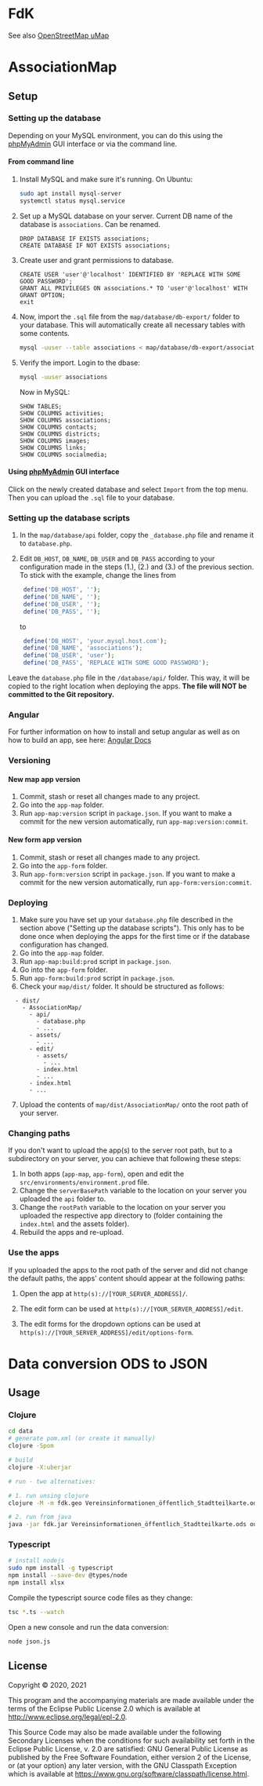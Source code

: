 # FdK

See also [OpenStreetMap uMap](https://wiki.openstreetmap.org/wiki/UMap)

# AssociationMap

## Setup

### Setting up the database

Depending on your MySQL environment, you can do this using the
[phpMyAdmin](https://www.phpmyadmin.net/) GUI interface or via the command line.

#### From command line

1. Install MySQL and make sure it's running. On Ubuntu:
   ```bash
   sudo apt install mysql-server
   systemctl status mysql.service
   ```

2. Set up a MySQL database on your server. Current DB name of the database is
   `associations`. Can be renamed.
   ```mysql
   DROP DATABASE IF EXISTS associations;
   CREATE DATABASE IF NOT EXISTS associations;
   ```

3. Create user and grant permissions to database.
   ```mysql
   CREATE USER 'user'@'localhost' IDENTIFIED BY 'REPLACE WITH SOME GOOD PASSWORD';
   GRANT ALL PRIVILEGES ON associations.* TO 'user'@'localhost' WITH GRANT OPTION;
   exit
   ```

4. Now, import the `.sql` file from the `map/database/db-export/` folder to your
   database. This will automatically create all necessary tables with some
   contents.
   ```bash
   mysql -uuser --table associations < map/database/db-export/associations.sql
   ```

5. Verify the import. Login to the dbase:
   ```bash
   mysql -uuser associations
   ```
   Now in MySQL:
   ```mysql
   SHOW TABLES;
   SHOW COLUMNS activities;
   SHOW COLUMNS associations;
   SHOW COLUMNS contacts;
   SHOW COLUMNS districts;
   SHOW COLUMNS images;
   SHOW COLUMNS links;
   SHOW COLUMNS socialmedia;
   ```

#### Using [phpMyAdmin](https://www.phpmyadmin.net/) GUI interface

Click on the newly created database and select `Import` from the top menu. Then
you can upload the `.sql` file to your database.


### Setting up the database scripts

1. In the `map/database/api` folder, copy the `_database.php` file and rename it to `database.php`. 
2. Edit `DB_HOST`, `DB_NAME`, `DB_USER` and `DB_PASS` according to your configuration made in the steps 
   (1.), (2.) and (3.) of the previous section. To stick with the example, change the lines from
   
   ```php
    define('DB_HOST', '');
	define('DB_NAME', '');
	define('DB_USER', '');
	define('DB_PASS', '');
   ```
   
   to
   
   ```php
    define('DB_HOST', 'your.mysql.host.com');
	define('DB_NAME', 'associations');
	define('DB_USER', 'user');
	define('DB_PASS', 'REPLACE WITH SOME GOOD PASSWORD');
   ```
   
Leave the `database.php` file in the `/database/api/` folder. This way, it will be copied to the right location when deploying the apps. 
**The file will NOT be committed to the Git repository.**   

### Angular

For further information on how to install and setup angular as well as on how to
build an app, see here: [Angular Docs](https://angular.io/guide/setup-local)
   
### Versioning

#### New map app version

1. Commit, stash or reset all changes made to any project.
2. Go into the `app-map` folder. 
3. Run `app-map:version` script in `package.json`. If you want to make a commit for the new version automatically, run `app-map:version:commit`.


#### New form app version

1. Commit, stash or reset all changes made to any project.
2. Go into the `app-form` folder. 
3. Run `app-form:version` script in `package.json`. If you want to make a commit for the new version automatically, run `app-form:version:commit`.

### Deploying

1. Make sure you have set up your `database.php` file described in the section above 
  ("Setting up the database scripts"). This only has to be done once when deploying the apps for the first time
   or if the database configuration has changed.
2. Go into the `app-map` folder. 
3. Run `app-map:build:prod` script in `package.json`. 
4. Go into the `app-form` folder. 
5. Run `app-form:build:prod` script in `package.json`.
6. Check your `map/dist/` folder. It should be structured as follows:

  ```
    - dist/
	  - AssociationMap/
	    - api/
		  - database.php
		  - ...
		- assets/
		  - ...
		- edit/
		  - assets/
		    - ...
		  - index.html
		  - ...
		- index.html
        - ...		
  ```

7. Upload the contents of `map/dist/AssociationMap/` onto the root path of your server.

### Changing paths

If you don't want to upload the app(s) to the server root path, but to a subdirectory 
on your server, you can achieve that following these steps:

1. In both apps (`app-map`, `app-form`), open and edit the `src/environments/environment.prod` file.
2. Change the `serverBasePath` variable to the location on your server you uploaded the `api` folder to.
3. Change the `rootPath` variable to the location on your server you uploaded the respective app directory to (folder containing the `index.html` and the assets folder).
4. Rebuild the apps and re-upload.

### Use the apps

If you uploaded the apps to the root path of the server and did not change the default paths, the apps'
content should appear at the following paths:

1. Open the app at `http(s)://[YOUR_SERVER_ADDRESS]/`.

2. The edit form can be used at `http(s)://[YOUR_SERVER_ADDRESS]/edit`.

3. The edit forms for the dropdown options can be used at `http(s)://[YOUR_SERVER_ADDRESS]/edit/options-form`.



# Data conversion ODS to JSON

## Usage

### Clojure

```bash
cd data
# generate pom.xml (or create it manually)
clojure -Spom

# build
clojure -X:uberjar

# run - two alternatives:

# 1. run unsing clojure
clojure -M -m fdk.geo Vereinsinformationen_öffentlich_Stadtteilkarte.ods out.umap

# 2. run from java
java -jar fdk.jar Vereinsinformationen_öffentlich_Stadtteilkarte.ods out.umap
```

### Typescript

```bash
# install nodejs
sudo npm install -g typescript
npm install --save-dev @types/node
npm install xlsx
```

Compile the typescript source code files as they change:
```bash
tsc *.ts --watch
```

Open a new console and run the data conversion:
```bash
node json.js
```

## License

Copyright © 2020, 2021

This program and the accompanying materials are made available under the
terms of the Eclipse Public License 2.0 which is available at
http://www.eclipse.org/legal/epl-2.0.

This Source Code may also be made available under the following Secondary
Licenses when the conditions for such availability set forth in the Eclipse
Public License, v. 2.0 are satisfied: GNU General Public License as published by
the Free Software Foundation, either version 2 of the License, or (at your
option) any later version, with the GNU Classpath Exception which is available
at https://www.gnu.org/software/classpath/license.html.
